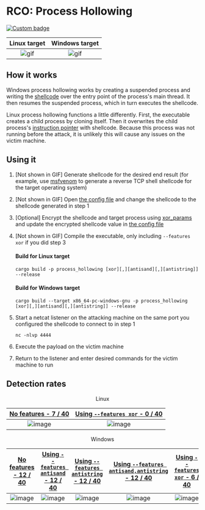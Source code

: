# RCO: Process Hollowing

[![Custom badge](https://img.shields.io/endpoint?url=https%3A%2F%2Fraw.githubusercontent.com%2Fkmanc%2Fremote_code_oxidation%2Fmaster%2F.custom_shields%2Fprocess_hollowing.json)](https://github.com/kmanc/remote_code_oxidation/tree/master/process_hollowing)

Linux target               |  Windows target
:-------------------------:|:-------------------------:
![gif](https://user-images.githubusercontent.com/14863147/151645583-68e054fc-ba49-4691-bca6-4e924f8ad498.gif)  |  ![gif](https://user-images.githubusercontent.com/14863147/151642061-6df0f601-3f07-4e0c-aaf5-fbbc229de2e0.gif)


## How it works

Windows process hollowing works by creating a suspended process and writing the [shellcode](https://en.wikipedia.org/wiki/Shellcode) over the entry point of the process's main thread. It then resumes the suspended process, which in turn executes the shellcode.

Linux process hollowing functions a little differently. First, the executable creates a child process by cloning itself. Then it overwrites the child process's [instruction pointer](https://datacadamia.com/computer/instruction/instruction_pointer) with shellcode. Because this process was not running before the attack, it is unlikely this will cause any issues on the victim machine.

## Using it

1. [Not shown in GIF] Generate shellcode for the desired end result (for example, use [msfvenom](https://book.hacktricks.xyz/shells/shells/msfvenom) to generate a reverse TCP shell shellcode for the target operating system)
2. [Not shown in GIF] Open [the config file](https://github.com/kmanc/remote_code_oxidation/blob/master/rco_config/src/lib.rs) 
and change the shellcode to the shellcode generated in step 1
3. [Optional] Encrypt the shellcode and target process using [xor_params](https://github.com/kmanc/remote_code_oxidation/blob/master/xor_shellcode) and update the encrypted shellcode value in [the config file](https://github.com/kmanc/remote_code_oxidation/blob/master/rco_config/src/lib.rs)  
4. [Not shown in GIF] Compile the executable, only including `--features xor` if you did step 3

    #### Build for Linux target
    ```commandline
    cargo build -p process_hollowing [xor][,][antisand][,][antistring]] --release
    ```

    #### Build for Windows target
    ```commandline
    cargo build --target x86_64-pc-windows-gnu -p process_hollowing [xor][,][antisand][,][antistring]] --release
    ```
5. Start a netcat listener on the attacking machine on the same port you configured the shellcode to connect to in step 1
    ```commandline
    nc -nlvp 4444
    ```   
6. Execute the payload on the victim machine
7. Return to the listener and enter desired commands for the victim machine to run


## Detection rates


<p align="center"> Linux </p>

[No features - 7 / 40](https://kleenscan.com/scan_result/1177abafe77dc580337ec6294c68bdc4873ceb36a4eeac057fd0673c3ae50e7f) | [Using `--features xor` - 0 / 40](https://kleenscan.com/scan_result/8a0268ca750a14fc93f40f6b1864f13ce94318c4c4a7ecc49dfeb332b9c9d860)
:-------------------------:|:-------------------------:
![image](https://user-images.githubusercontent.com/14863147/164796610-611fa25b-a631-4f44-8e03-d80d0333dced.png) | ![image](https://user-images.githubusercontent.com/14863147/164796718-c37e8298-0a99-4b11-bcce-17638e31988a.png)


<p align="center"> Windows </p>

[No features - 12 / 40](https://kleenscan.com/scan_result/dd7858b48235bc782383fa5a929125369c7918d3c119a9196b0fdab791624763) | [Using `--features antisand` - 12 / 40](https://kleenscan.com/scan_result/dc73a322924b772b90957aaffe8d2735acd6d6049e0607a1befada2bc5aa86f3) | [Using `--features antistring` - 12 / 40](https://kleenscan.com/scan_result/1505ac5f33afe16a79796045d80c6c55617944c86396411487f1cbd934e875fb) | [Using `--features antisand,antistring` - 12 / 40](https://kleenscan.com/scan_result/177242f39b392107e4953a8cb717afbc6f912daa5bd9ec8d71a959834942db8d) | [Using `--features xor` - 6 / 40](https://kleenscan.com/scan_result/455d775c517cf26a6e83a42b3eae7982364d8a8174127eca377094c05e0dd948) | [Using `--features antistring,xor` - 1 / 40](https://kleenscan.com/scan_result/e6214cb0175737d1e3bba8bafbaa17d5aa575f613dab718a6d35dd46c7af8767) | [Using `--features antisand,xor` - 0 / 40](https://kleenscan.com/scan_result/de899245ec6a258d741b6243d18cf10fae5e6a1fe344ab3d02f17899a67d2bb7) | [Using `--features antisand,antistring,xor` - 0 / 40](https://kleenscan.com/scan_result/49f53e2e15b86d9e5425d684e9ab964289d2d96fef8ca61ba927e3826ebd0392)
:-------------------------:|:-------------------------:|:-------------------------:|:-------------------------:|:-------------------------:|:-------------------------:|:-------------------------:|:-------------------------:
![image](https://user-images.githubusercontent.com/14863147/164800253-42ae28de-dded-4d81-98b5-8169372247de.png) | ![image](https://user-images.githubusercontent.com/14863147/164803213-b5320794-8e57-4552-ab67-2358ffdd5a81.png) | ![image](https://user-images.githubusercontent.com/14863147/164803228-2ef5ddb5-cfee-4a98-8cad-c2a2c0aec4f9.png) | ![image](https://user-images.githubusercontent.com/14863147/164803261-073277a8-af2d-4a77-bf6d-7c3ea25bc663.png) | ![image](https://user-images.githubusercontent.com/14863147/164803307-97d7b75c-4c79-4699-a36c-d99923789751.png) | ![image](https://user-images.githubusercontent.com/14863147/164803332-2d97dd6b-7c78-4b9b-9a14-62430ea83f06.png) | ![image](https://user-images.githubusercontent.com/14863147/164803356-4e45da59-b6bb-4432-89c9-cc91cf1b895e.png) | ![image](https://user-images.githubusercontent.com/14863147/164803373-2cd49344-b5bb-48c1-b853-a7c893435f73.png)
